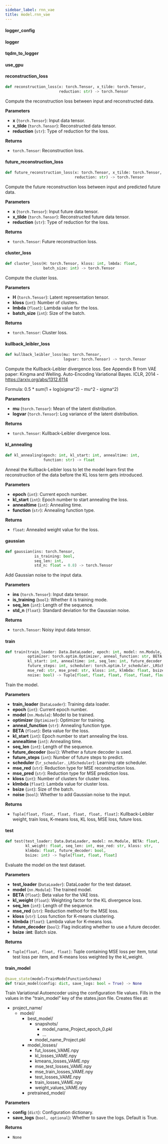 ```yaml
---
sidebar_label: rnn_vae
title: model.rnn_vae
---
```


#### logger\_config

#### logger

#### tqdm\_to\_logger

#### use\_gpu

#### reconstruction\_loss

```python
def reconstruction_loss(x: torch.Tensor, x_tilde: torch.Tensor,
                        reduction: str) -> torch.Tensor
```

Compute the reconstruction loss between input and reconstructed data.

**Parameters**

* **x** (`torch.Tensor`): Input data tensor.
* **x_tilde** (`torch.Tensor`): Reconstructed data tensor.
* **reduction** (`str`): Type of reduction for the loss.

**Returns**

* `torch.Tensor`: Reconstruction loss.

#### future\_reconstruction\_loss

```python
def future_reconstruction_loss(x: torch.Tensor, x_tilde: torch.Tensor,
                               reduction: str) -> torch.Tensor
```

Compute the future reconstruction loss between input and predicted future data.

**Parameters**

* **x** (`torch.Tensor`): Input future data tensor.
* **x_tilde** (`torch.Tensor`): Reconstructed future data tensor.
* **reduction** (`str`): Type of reduction for the loss.

**Returns**

* `torch.Tensor`: Future reconstruction loss.

#### cluster\_loss

```python
def cluster_loss(H: torch.Tensor, kloss: int, lmbda: float,
                 batch_size: int) -> torch.Tensor
```

Compute the cluster loss.

**Parameters**

* **H** (`torch.Tensor`): Latent representation tensor.
* **kloss** (`int`): Number of clusters.
* **lmbda** (`float`): Lambda value for the loss.
* **batch_size** (`int`): Size of the batch.

**Returns**

* `torch.Tensor`: Cluster loss.

#### kullback\_leibler\_loss

```python
def kullback_leibler_loss(mu: torch.Tensor,
                          logvar: torch.Tensor) -> torch.Tensor
```

Compute the Kullback-Leibler divergence loss.
See Appendix B from VAE paper: Kingma and Welling. Auto-Encoding Variational Bayes. ICLR, 2014 - https://arxiv.org/abs/1312.6114

Formula: 0.5 * sum(1 + log(sigma^2) - mu^2 - sigma^2)

**Parameters**

* **mu** (`torch.Tensor`): Mean of the latent distribution.
* **logvar** (`torch.Tensor`): Log variance of the latent distribution.

**Returns**

* `torch.Tensor`: Kullback-Leibler divergence loss.

#### kl\_annealing

```python
def kl_annealing(epoch: int, kl_start: int, annealtime: int,
                 function: str) -> float
```

Anneal the Kullback-Leibler loss to let the model learn first the reconstruction of the data
before the KL loss term gets introduced.

**Parameters**

* **epoch** (`int`): Current epoch number.
* **kl_start** (`int`): Epoch number to start annealing the loss.
* **annealtime** (`int`): Annealing time.
* **function** (`str`): Annealing function type.

**Returns**

* `float`: Annealed weight value for the loss.

#### gaussian

```python
def gaussian(ins: torch.Tensor,
             is_training: bool,
             seq_len: int,
             std_n: float = 0.8) -> torch.Tensor
```

Add Gaussian noise to the input data.

**Parameters**

* **ins** (`torch.Tensor`): Input data tensor.
* **is_training** (`bool`): Whether it is training mode.
* **seq_len** (`int`): Length of the sequence.
* **std_n** (`float`): Standard deviation for the Gaussian noise.

**Returns**

* `torch.Tensor`: Noisy input data tensor.

#### train

```python
def train(train_loader: Data.DataLoader, epoch: int, model: nn.Module,
          optimizer: torch.optim.Optimizer, anneal_function: str, BETA: float,
          kl_start: int, annealtime: int, seq_len: int, future_decoder: bool,
          future_steps: int, scheduler: torch.optim.lr_scheduler._LRScheduler,
          mse_red: str, mse_pred: str, kloss: int, klmbda: float, bsize: int,
          noise: bool) -> Tuple[float, float, float, float, float, float]
```

Train the model.

**Parameters**

* **train_loader** (`DataLoader`): Training data loader.
* **epoch** (`int`): Current epoch number.
* **model** (`nn.Module`): Model to be trained.
* **optimizer** (`Optimizer`): Optimizer for training.
* **anneal_function** (`str`): Annealing function type.
* **BETA** (`float`): Beta value for the loss.
* **kl_start** (`int`): Epoch number to start annealing the loss.
* **annealtime** (`int`): Annealing time.
* **seq_len** (`int`): Length of the sequence.
* **future_decoder** (`bool`): Whether a future decoder is used.
* **future_steps** (`int`): Number of future steps to predict.
* **scheduler** (`lr_scheduler._LRScheduler`): Learning rate scheduler.
* **mse_red** (`str`): Reduction type for MSE reconstruction loss.
* **mse_pred** (`str`): Reduction type for MSE prediction loss.
* **kloss** (`int`): Number of clusters for cluster loss.
* **klmbda** (`float`): Lambda value for cluster loss.
* **bsize** (`int`): Size of the batch.
* **noise** (`bool`): Whether to add Gaussian noise to the input.

**Returns**

* `Tuple[float, float, float, float, float, float]`: Kullback-Leibler weight, train loss, K-means loss, KL loss,
MSE loss, future loss.

#### test

```python
def test(test_loader: Data.DataLoader, model: nn.Module, BETA: float,
         kl_weight: float, seq_len: int, mse_red: str, kloss: str,
         klmbda: float, future_decoder: bool,
         bsize: int) -> Tuple[float, float, float]
```

Evaluate the model on the test dataset.

**Parameters**

* **test_loader** (`DataLoader`): DataLoader for the test dataset.
* **model** (`nn.Module`): The trained model.
* **BETA** (`float`): Beta value for the VAE loss.
* **kl_weight** (`float`): Weighting factor for the KL divergence loss.
* **seq_len** (`int`): Length of the sequence.
* **mse_red** (`str`): Reduction method for the MSE loss.
* **kloss** (`str`): Loss function for K-means clustering.
* **klmbda** (`float`): Lambda value for K-means loss.
* **future_decoder** (`bool`): Flag indicating whether to use a future decoder.
* **bsize :int**: Batch size.

**Returns**

* `Tuple[float, float, float]`: Tuple containing MSE loss per item, total test loss per item,
and K-means loss weighted by the kl_weight.

#### train\_model

```python
@save_state(model=TrainModelFunctionSchema)
def train_model(config: dict, save_logs: bool = True) -> None
```

Train Variational Autoencoder using the configuration file values.
Fills in the values in the &quot;train_model&quot; key of the states.json file.
Creates files at:
- project_name/
    - model/
        - best_model/
            - snapshots/
                - model_name_Project_epoch_0.pkl
                - ...
            - model_name_Project.pkl
        - model_losses/
            - fut_losses_VAME.npy
            - kl_losses_VAME.npy
            - kmeans_losses_VAME.npy
            - mse_test_losses_VAME.npy
            - mse_train_losses_VAME.npy
            - test_losses_VAME.npy
            - train_losses_VAME.npy
            - weight_values_VAME.npy
        - pretrained_model/

**Parameters**

* **config** (`dict`): Configuration dictionary.
* **save_logs** (`bool, optional`): Whether to save the logs. Default is True.

**Returns**

* `None`

